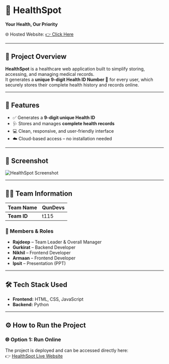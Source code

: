 # 🏥 HealthSpot  
**Your Health, Our Priority**

🌐 Hosted Website: [👉 Click Here](https://myhealthspot.netlify.app/)

---

## 📌 Project Overview  
**HealthSpot** is a healthcare web application built to simplify storing, accessing, and managing medical records.  
It generates a **unique 9-digit Health ID Number 🪪** for every user, which securely stores their complete health history and records online.

---

## 🚀 Features  
- ✅ Generates a **9-digit unique Health ID**  
- 🩺 Stores and manages **complete health records**  
- 💻 Clean, responsive, and user-friendly interface  
- ☁️ Cloud-based access – no installation needed  

---

## 📸 Screenshot  

![HealthSpot Screenshot](https://github.com/iarmaansingh/HealthSpot/assets/141659365/696f9577-381c-47c2-ac5d-98468f4f8327)

---

## 👨‍💻 Team Information  

| Team Name | QunDevs |
|-----------|----------|
| **Team ID** | t115     |

### 👥 Members & Roles  
- **Rajdeep** – Team Leader & Overall Manager  
- **Gurkirat** – Backend Developer  
- **Nikhil** – Frontend Developer  
- **Armaan** – Frontend Developer  
- **Ipsit** – Presentation (PPT)

---

## 🛠️ Tech Stack Used  
- **Frontend:** HTML, CSS, JavaScript  
- **Backend:** Python  

---

## ⚙️ How to Run the Project  

### 🌐 Option 1: Run Online  
The project is deployed and can be accessed directly here:  
👉 [HealthSpot Live Website](https://myhealthspot.netlify.app/)

